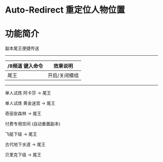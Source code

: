 Auto-Redirect 重定位人物位置
======

# 功能简介

副本尾王便捷传送

------

/8频道 键入命令 | 效果说明
--- | ---
尾王 | 开启/关闭模组

------

单人试炼 阿卡莎 -> 尾王

单人试炼 黄金迷宫 -> 尾王

奇丽安森林 -> 尾王

付费专用空间 (自动重置副本)

飞艇下级 -> 尾王

古代地下水道 -> 尾王

贝里克下级 -> 尾王
